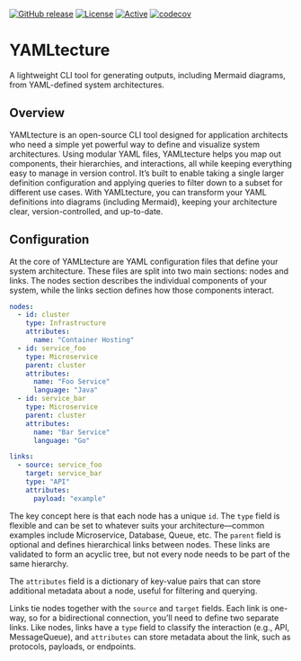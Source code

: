 [![GitHub release](https://img.shields.io/github/release/UnitVectorY-Labs/YAMLtecture.svg)](https://github.com/UnitVectorY-Labs/YAMLtecture/releases/latest) [![License](https://img.shields.io/badge/license-MIT-blue)](https://opensource.org/licenses/MIT) [![Active](https://img.shields.io/badge/Status-Active-green)](https://guide.unitvectorylabs.com/bestpractices/status/#active) [![codecov](https://codecov.io/gh/UnitVectorY-Labs/YAMLtecture/graph/badge.svg?token=YMO7aAligO)](https://codecov.io/gh/UnitVectorY-Labs/YAMLtecture)

# YAMLtecture

A lightweight CLI tool for generating outputs, including Mermaid diagrams, from YAML-defined system architectures.

## Overview

YAMLtecture is an open-source CLI tool designed for application architects who need a simple yet powerful way to define and visualize system architectures. Using modular YAML files, YAMLtecture helps you map out components, their hierarchies, and interactions, all while keeping everything easy to manage in version control. It’s built to enable taking a single larger definition configuration and applying queries to filter down to a subset for different use cases. With YAMLtecture, you can transform your YAML definitions into diagrams (including Mermaid), keeping your architecture clear, version-controlled, and up-to-date.

## Configuration

At the core of YAMLtecture are YAML configuration files that define your system architecture. These files are split into two main sections: nodes and links. The nodes section describes the individual components of your system, while the links section defines how those components interact.

```yaml
nodes:
  - id: cluster
    type: Infrastructure
    attributes:
      name: "Container Hosting"
  - id: service_foo
    type: Microservice
    parent: cluster
    attributes:
      name: "Foo Service"
      language: "Java"
  - id: service_bar
    type: Microservice
    parent: cluster
    attributes:
      name: "Bar Service"
      language: "Go"

links:
  - source: service_foo
    target: service_bar
    type: "API"
    attributes:
      payload: "example"
```

The key concept here is that each node has a unique `id`. The `type` field is flexible and can be set to whatever suits your architecture—common examples include Microservice, Database, Queue, etc. The `parent` field is optional and defines hierarchical links between nodes. These links are validated to form an acyclic tree, but not every node needs to be part of the same hierarchy.

The `attributes` field is a dictionary of key-value pairs that can store additional metadata about a node, useful for filtering and querying.

Links tie nodes together with the `source` and `target` fields. Each link is one-way, so for a bidirectional connection, you’ll need to define two separate links. Like nodes, links have a `type` field to classify the interaction (e.g., API, MessageQueue), and `attributes` can store metadata about the link, such as protocols, payloads, or endpoints.
